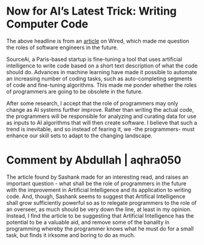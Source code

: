# Now for AI’s Latest Trick: Writing Computer Code

The above headline is from an [article](https://www.wired.com/story/ai-latest-trick-writing-computer-code/) on Wired, which made me question the roles of software engineers in the future.

SourceAi, a Paris-based startup is fine-tuning a tool that uses artificial intelligence to write code based on a short text description of what the code should do. Advances in machine learning have made it possible to automate an increasing number of coding tasks, such as auto-completing segments of code and fine-tuning algorithms. This made me ponder whether the roles of programmers are going to be obsolete in the future.

After some research, I accept that the role of programmers may only change as AI systems further improve. Rather than writing the actual code, the programmers will be responsible for analyzing and curating data for use as inputs to AI algorithms that will then create software. I believe that such a trend is inevitable, and so instead of fearing it, we -the programmers- must enhance our skill sets to adapt to the changing landscape.

# Comment by Abdullah | aqhra050

The article found by Sashank made for an interesting read, and raises an important question - what shall be the role of programmers in the future with the improvement in Artificial Intelligence and its application to writing code. And, though, Sashank seems to suggest that Artifical Intelligence shall grow sufficiently powerful so as to relegate programmers to the role of an overseer, as much should be very down the line, at least in my opinion. Instead, I find the article to be suggesting that Artificial Intelligence has the potential to be a valuable aid, and remove some of the banality in programming whereby the programmer knows what he must do for a small task, but finds it irksome and boring to do as much.
